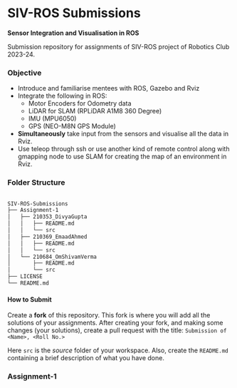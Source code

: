 # SIV-ROS Submissions
**Sensor Integration and Visualisation in ROS**

Submission repository for assignments of SIV-ROS project of Robotics Club 2023-24.

### Objective

- Introduce and familiarise mentees with ROS, Gazebo and Rviz
- Integrate the following in ROS:
  - Motor Encoders for Odometry data
  - LiDAR for SLAM (RPLiDAR A1M8 360 Degree)
  - IMU (MPU6050)
  - GPS (NEO-M8N GPS Module)
- **Simultaneously** take input from the sensors and visualise all the data in Rviz.
- Use teleop through ssh or use another kind of remote control along with gmapping node to use SLAM for creating the map of an environment in Rviz.

### Folder Structure

```bash

SIV-ROS-Submissions
├── Assignment-1
│   ├── 210353_DivyaGupta
│   │   ├── README.md
│   │   └── src
│   ├── 210369_EmaadAhmed
│   │   ├── README.md
│   │   └── src
│   └── 210684_OmShivamVerma
│       ├── README.md
│       └── src
├── LICENSE
└── README.md

```

#### How to Submit

Create a **fork** of this repository. This fork is where you will add all the solutions of your assignments. After creating your fork, and making some changes (your solutions), create a pull request with the title: ```Submission of <Name>, <Roll No.>```

Here ```src``` is the _source_ folder of your workspace. Also, create the ```README.md``` containing a brief description of what you have done.

### Assignment-1

